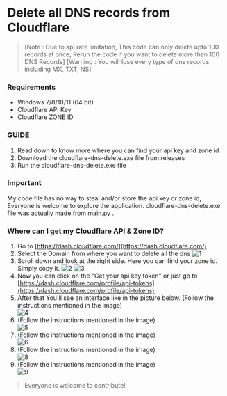 # Delete all DNS records from Cloudflare
> [Note : Due to api rate limitation, This code can only delete upto 100 records at once, Rerun the code if you want to delete more than 100 DNS Records]
> [Warning : You will lose every type of dns records including MX, TXT, NS]

### Requirements 
* Windows 7/8/10/11 (64 bit) 
* Cloudflare API Key 
* Cloudflare ZONE ID

### GUIDE 
1) Read down to know more where you can find your api key and zone id 
2) Download the cloudflare-dns-delete.exe file from releases
3) Run the cloudflare-dns-delete.exe file

### Important 
My code file has no way to steal and/or store the api key or zone id, Everyone is welcome to explore the application. cloudflare-dns-delete.exe file was actually made from main.py . 

### Where can I get my Cloudflare API & Zone ID? 
1) Go to [https://dash.cloudflare.com/](https://dash.cloudflare.com/)
2) Select the Domain from where you want to delete all the dns
![1](https://github.com/87icelime/clouflare-all-dns-delete/blob/e379346100e52c639fb6cf0d2339412b16f2eb9f/assets/1.PNG)
3) Scroll down and look at the right side. Here you can find your zone id. Simply copy it.
![2](https://github.com/87icelime/clouflare-all-dns-delete/blob/e379346100e52c639fb6cf0d2339412b16f2eb9f/assets/2.PNG)
![3](https://github.com/87icelime/clouflare-all-dns-delete/blob/e379346100e52c639fb6cf0d2339412b16f2eb9f/assets/3.PNG)
4) Now you can click on the "Get your api key token" or just go to [https://dash.cloudflare.com/profile/api-tokens](https://dash.cloudflare.com/profile/api-tokens)
5) After that You'll see an interface like in the picture below. (Follow the instructions mentioned in the image)
<br>![4](https://github.com/87icelime/clouflare-all-dns-delete/blob/e379346100e52c639fb6cf0d2339412b16f2eb9f/assets/4.PNG)
6) (Follow the instructions mentioned in the image)
<br>![5](https://github.com/87icelime/clouflare-all-dns-delete/blob/e379346100e52c639fb6cf0d2339412b16f2eb9f/assets/5.PNG)
7) (Follow the instructions mentioned in the image)
<br>![6](https://github.com/87icelime/clouflare-all-dns-delete/blob/e379346100e52c639fb6cf0d2339412b16f2eb9f/assets/6.PNG)
8) (Follow the instructions mentioned in the image)
<br>![8](https://github.com/87icelime/clouflare-all-dns-delete/blob/e379346100e52c639fb6cf0d2339412b16f2eb9f/assets/8.PNG)
9) (Follow the instructions mentioned in the image)
<br>![9](https://github.com/87icelime/clouflare-all-dns-delete/blob/e379346100e52c639fb6cf0d2339412b16f2eb9f/assets/9.PNG)

> Everyone is welcome to contribute! 



